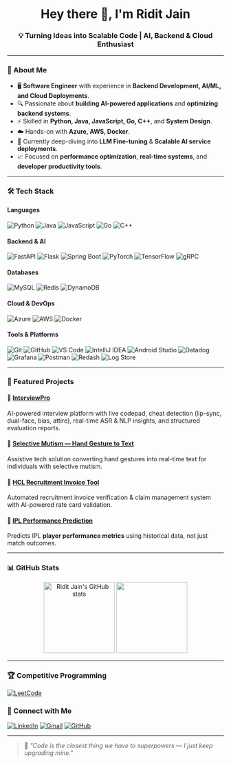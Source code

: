 <h1 align="center">Hey there 👋, I'm Ridit Jain</h1>
<h3 align="center">💡 Turning Ideas into Scalable Code | AI, Backend & Cloud Enthusiast</h3>

---

### 🚀 About Me
- 🖥️ **Software Engineer** with experience in **Backend Development, AI/ML, and Cloud Deployments**.
- 🔍 Passionate about **building AI-powered applications** and **optimizing backend systems**.
- ⚡ Skilled in **Python, Java, JavaScript, Go, C++**, and **System Design**.
- ☁️ Hands-on with **Azure, AWS, Docker**.
- 🧠 Currently deep-diving into **LLM Fine-tuning** & **Scalable AI service deployments**.
- 📈 Focused on **performance optimization**, **real-time systems**, and **developer productivity tools**.

---

### 🛠️ Tech Stack
#### **Languages**
![Python](https://img.shields.io/badge/Python-3670A0?style=for-the-badge&logo=python&logoColor=ffdd54)
![Java](https://img.shields.io/badge/Java-ED8B00?style=for-the-badge&logo=openjdk&logoColor=white)
![JavaScript](https://img.shields.io/badge/JavaScript-F7DF1E?style=for-the-badge&logo=javascript&logoColor=black)
![Go](https://img.shields.io/badge/Go-00ADD8?style=for-the-badge&logo=go&logoColor=white)
![C++](https://img.shields.io/badge/C++-00599C?style=for-the-badge&logo=cplusplus&logoColor=white)

#### **Backend & AI**
![FastAPI](https://img.shields.io/badge/FastAPI-009688?style=for-the-badge&logo=fastapi&logoColor=white)
![Flask](https://img.shields.io/badge/Flask-000000?style=for-the-badge&logo=flask&logoColor=white)
![Spring Boot](https://img.shields.io/badge/Spring_Boot-6DB33F?style=for-the-badge&logo=springboot&logoColor=white)
![PyTorch](https://img.shields.io/badge/PyTorch-EE4C2C?style=for-the-badge&logo=pytorch&logoColor=white)
![TensorFlow](https://img.shields.io/badge/TensorFlow-FF6F00?style=for-the-badge&logo=tensorflow&logoColor=white)
![gRPC](https://img.shields.io/badge/gRPC-512BD4?style=for-the-badge&logo=grpc&logoColor=white)

#### **Databases**
![MySQL](https://img.shields.io/badge/MySQL-005C84?style=for-the-badge&logo=mysql&logoColor=white)
![Redis](https://img.shields.io/badge/Redis-DC382D?style=for-the-badge&logo=redis&logoColor=white)
![DynamoDB](https://img.shields.io/badge/DynamoDB-4053D6?style=for-the-badge&logo=amazondynamodb&logoColor=white)


#### **Cloud & DevOps**
![Azure](https://img.shields.io/badge/Microsoft_Azure-0089D6?style=for-the-badge&logo=microsoft-azure&logoColor=white)
![AWS](https://img.shields.io/badge/AWS-FF9900?style=for-the-badge&logo=amazon-aws&logoColor=white)
![Docker](https://img.shields.io/badge/Docker-2496ED?style=for-the-badge&logo=docker&logoColor=white)

#### **Tools & Platforms**
![Git](https://img.shields.io/badge/Git-F05032?style=for-the-badge&logo=git&logoColor=white)
![GitHub](https://img.shields.io/badge/GitHub-181717?style=for-the-badge&logo=github&logoColor=white)
![VS Code](https://img.shields.io/badge/VS_Code-0078d7?style=for-the-badge&logo=visual-studio-code&logoColor=white)
![IntelliJ IDEA](https://img.shields.io/badge/IntelliJ_IDEA-000000?style=for-the-badge&logo=intellij-idea&logoColor=white)
![Android Studio](https://img.shields.io/badge/Android_Studio-3DDC84?style=for-the-badge&logo=android-studio&logoColor=white)
![Datadog](https://img.shields.io/badge/Datadog-632CA6?style=for-the-badge&logo=datadog&logoColor=white)
![Grafana](https://img.shields.io/badge/Grafana-F46800?style=for-the-badge&logo=grafana&logoColor=white)
![Postman](https://img.shields.io/badge/Postman-FF6C37?style=for-the-badge&logo=postman&logoColor=white)
![Redash](https://img.shields.io/badge/Redash-FF6363?style=for-the-badge&logo=redash&logoColor=white)
![Log Store](https://img.shields.io/badge/Log%20Store-4285F4?style=for-the-badge&logo=google-cloud&logoColor=white)


---

### 📌 Featured Projects
#### 🔹 [InterviewPro](https://github.com/Ridit07/Interview-Pro)
AI-powered interview platform with live codepad, cheat detection (lip-sync, dual-face, bias, attire), real-time ASR & NLP insights, and structured evaluation reports.

#### 🔹 [Selective Mutism — Hand Gesture to Text](https://github.com/Ridit07/Selective-Mutism-Hand-Gesture-To-Text)
Assistive tech solution converting hand gestures into real-time text for individuals with selective mutism.

#### 🔹 [HCL Recruitment Invoice Tool](https://github.com/Ridit07/HCL-Internship-Demo-Recruitment-Invoice-Tool)
Automated recruitment invoice verification & claim management system with AI-powered rate card validation.

#### 🔹 [IPL Performance Prediction](https://github.com/Ridit07/IPL-Prediction-App)
Predicts IPL **player performance metrics** using historical data, not just match outcomes.

---

### 📊 GitHub Stats
<p align="center">
  <img src="https://github-readme-stats.vercel.app/api?username=Ridit07&show_icons=true&theme=radical" alt="Ridit Jain's GitHub stats" height="165"/>
  <img src="https://github-readme-stats.vercel.app/api/top-langs/?username=Ridit07&layout=compact&theme=radical" height="165"/>
</p>

---

### 🏆 Competitive Programming
[![LeetCode](https://img.shields.io/badge/LeetCode-FFA116?style=for-the-badge&logo=leetcode&logoColor=white)](https://www.linkedin.com/in/ridit-jain-479230214/)


### 🤝 Connect with Me
[![LinkedIn](https://img.shields.io/badge/LinkedIn-0077B5?style=for-the-badge&logo=linkedin&logoColor=white)](https://www.linkedin.com/in/ridit-jain-479230214/)
[![Gmail](https://img.shields.io/badge/Gmail-D14836?style=for-the-badge&logo=gmail&logoColor=white)](mailto:riditjain1@gmail.com)
[![GitHub](https://img.shields.io/badge/GitHub-100000?style=for-the-badge&logo=github&logoColor=white)](https://github.com/Ridit07)

---

> 💬 *"Code is the closest thing we have to superpowers — I just keep upgrading mine."*
